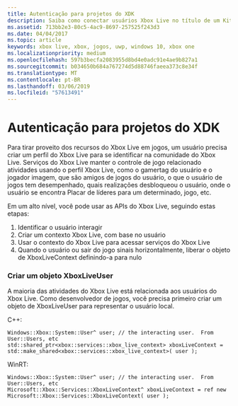 ```yaml
---
title: Autenticação para projetos do XDK
description: Saiba como conectar usuários Xbox Live no título de um Kit de desenvolvimento do Xbox (XDK).
ms.assetid: 713bb2e3-80c5-4ac9-8697-257525f243d3
ms.date: 04/04/2017
ms.topic: article
keywords: xbox live, xbox, jogos, uwp, windows 10, xbox one
ms.localizationpriority: medium
ms.openlocfilehash: 597b3becfa2083955d8bd4e0adc91e4ae9b827a1
ms.sourcegitcommit: b034650b684a767274d5d88746faeea373c8e34f
ms.translationtype: MT
ms.contentlocale: pt-BR
ms.lasthandoff: 03/06/2019
ms.locfileid: "57613491"
---
```

# <a name="authentication-for-xdk-projects"></a>Autenticação para projetos do XDK

Para tirar proveito dos recursos do Xbox Live em jogos, um usuário precisa criar um perfil do Xbox Live para se identificar na comunidade do Xbox Live.  Serviços do Xbox Live manter o controle de jogo relacionado atividades usando o perfil Xbox Live, como o gamertag do usuário e o jogador imagem, que são amigos de jogos do usuário, o que o usuário de jogos tem desempenhado, quais realizações desbloqueou o usuário, onde o usuário se encontra Placar de líderes para um determinado, jogo, etc.

Em um alto nível, você pode usar as APIs do Xbox Live, seguindo estas etapas:
1. Identificar o usuário interagir
2. Criar um contexto Xbox Live, com base no usuário
3. Usar o contexto do Xbox Live para acessar serviços do Xbox Live
4. Quando o usuário ou sair do jogo sinais horizontalmente, liberar o objeto de XboxLiveContext definindo-a para nulo

### <a name="creating-an-xboxliveuser-object"></a>Criar um objeto XboxLiveUser
A maioria das atividades do Xbox Live está relacionada aos usuários do Xbox Live.  Como desenvolvedor de jogos, você precisa primeiro criar um objeto de XboxLiveUser para representar o usuário local.

C++:
```
Windows::Xbox::System::User^ user; // the interacting user.  From User::Users, etc
std::shared_ptr<xbox::services::xbox_live_context> xboxLiveContext = std::make_shared<xbox::services::xbox_live_context>( user );
```

WinRT:
```
Windows::Xbox::System::User^ user; // the interacting user.  From User::Users, etc
Microsoft::Xbox::Services::XboxLiveContext^ xboxLiveContext = ref new Microsoft::Xbox::Services::XboxLiveContext( user );
```
